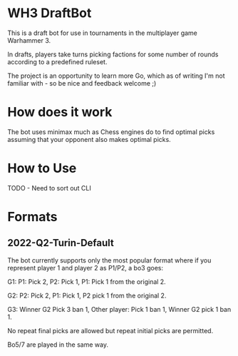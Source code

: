 # WH3 DraftBot #

This is a draft bot for use in tournaments in the multiplayer game Warhammer 3.

In drafts, players take turns picking factions for some number of rounds according to a predefined ruleset.

The project is an opportunity to learn more Go, which as of writing I'm not familiar with - so be nice and feedback
welcome ;)

# How does it work #

The bot uses minimax much as Chess engines do to find optimal picks assuming that your opponent also makes optimal picks.

# How to Use #

TODO - Need to sort out CLI

# Formats #

## 2022-Q2-Turin-Default ##
The bot currently supports only the most popular format where if you represent player 1 and player 2 as P1/P2, a bo3 goes:

G1: P1: Pick 2, P2: Pick 1, P1: Pick 1 from the original 2.

G2: P2: Pick 2, P1: Pick 1, P2 pick 1 from the original 2.

G3: Winner G2 Pick 3 ban 1, Other player: Pick 1 ban 1, Winner G2 pick 1 ban 1.

No repeat final picks are allowed but repeat initial picks are permitted.

Bo5/7 are played in the same way.
